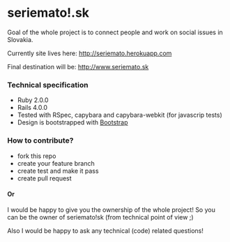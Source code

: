 # seriemato!.sk

Goal of the whole project is to connect people and work on social issues in Slovakia.

Currently site lives here: http://seriemato.herokuapp.com

Final destination will be: http://www.seriemato.sk

### Technical specification

* Ruby 2.0.0
* Rails 4.0.0
* Tested with RSpec, capybara and capybara-webkit (for javascrip tests)
* Design is bootstrapped with [Bootstrap](http://getbootstrap.com/)

### How to contribute?

* fork this repo
* create your feature branch
* create test and make it pass
* create pull request

#### Or

I would be happy to give you the ownership of the whole project! So you can be the owner of seriemato!sk (from technical point of view ;)

Also I would be happy to ask any technical (code) related questions!
